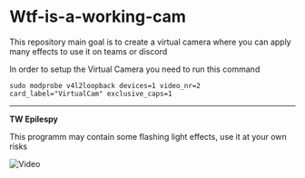# Wtf-is-a-working-cam

This repository main goal is to create a virtual camera where you can apply many effects to use it on teams or discord

In order to setup the Virtual Camera you need to run this command

`sudo modprobe v4l2loopback devices=1 video_nr=2 card_label="VirtualCam" exclusive_caps=1`

---

**TW Epilespy**

This programm may contain some flashing light effects, use it at your own risks

![Video](Example.gif)
